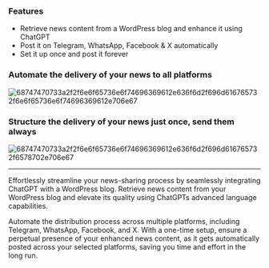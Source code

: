 ### Features

- Retrieve news content from a WordPress blog and enhance it using ChatGPT
- Post it on Telegram, WhatsApp, Facebook & X automatically
- Set it up once and post it forever

### Automate the delivery of your news to all platforms
![68747470733a2f2f6e6f65736e6f74696369612e636f6d2f696d616765732f6e6f65736e6f74696369612e706e67](https://github.com/jairoramirezu/post-news-app/assets/68242138/41c73ba9-a23e-4bf1-9ac9-fa99ddcc54a9)


### Structure the delivery of your news just once, send them always
![68747470733a2f2f6e6f65736e6f74696369612e636f6d2f696d616765732f6578702e706e67](https://github.com/jairoramirezu/post-news-app/assets/68242138/9cd0419f-9dbf-45a9-8955-52f6dc219d82)


------------

Effortlessly streamline your news-sharing process by seamlessly integrating ChatGPT with a WordPress blog. Retrieve news content from your WordPress blog and elevate its quality using ChatGPTs advanced language capabilities. 

Automate the distribution process across multiple platforms, including Telegram, WhatsApp, Facebook, and X. With a one-time setup, ensure a perpetual presence of your enhanced news content, as it gets automatically posted across your selected platforms, saving you time and effort in the long run.

